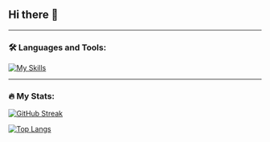 ## Hi there 👋

---

### 🛠️ Languages and Tools:

[![My Skills](https://skillicons.dev/icons?i=nodejs,ts,js,php,cs,dotnet,react,redux,jquery,bootstrap,vscode,bun,blender,css,docker,dotnet,figma,git,jenkins,laravel,pnpm,postgres,tailwind,ubuntu,python,vite,yarn)](https://skillicons.dev)

---

### 🔥 My Stats:

[![GitHub Streak](https://streak-stats.demolab.com?user=fcantarani)](https://git.io/streak-stats)

[![Top Langs](https://github-readme-stats.vercel.app/api/top-langs/?username=fcantarani)](https://github.com/anuraghazra/github-readme-stats)
